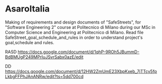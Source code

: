 # AsaroItalia

Making of requirements and design documents of "SafeStreets",  for "Software Engineering 2" course at Politecnico di Milano during our MSc in Computer Science and Engineering at Politecnico di Milano.
Read file SafeStreet_goal_schedule_and_rules in order to understand project's goal,schedule and rules. 

RASD
https://docs.google.com/document/d/1qhP-9ROh5JBummD-BdBMUgP249MPrIuJSvrSabx0azE/edit


DD
https://docs.google.com/document/d/12HW2ZmUmE23XbpKxeb_7jTTcy5fpLkbgFFPhJAnANRw/edit?ts=5dd700cd
